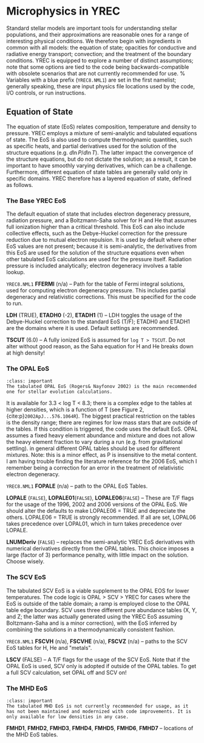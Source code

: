 Microphysics in YREC
====================

Standard stellar models are important tools for understanding stellar populations, and their approximations are reasonable ones for a range of interesting physical conditions. We therefore begin with ingredients in common with all models: the equation of state; opacities for conductive and radiative energy transport; convection; and the treatment of the boundary conditions. YREC is equipped to explore a number of distinct assumptions; note that some options are tied to the code being backwards-compatible with obsolete scenarios that are not currently recommended for use. 
% Variables with a blue prefix (`YREC8.NML1`) are set in the first namelist; generally speaking, these are input physics file locations used by the code, I/O controls, or run instructions. 

## Equation of State

The equation of state (EoS) relates composition, temperature and density to pressure. YREC employs a mixture of semi-analytic and tabulated equations of state. The EoS is also used to compute thermodynamic quantities, such as specific heats, and partial derivatives used for the solution of the structure equations (e.g. $d \ln P / d \ln T$). The latter impact the convergence of the structure equations, but do not dictate the solution; as a result, it can be important to have smoothly varying derivatives, which can be a challenge. Furthermore, different equation of state tables are generally valid only in specific domains. YREC therefore has a layered equation of state, defined as follows. 

### The Base YREC EoS

The default equation of state that includes electron degeneracy pressure, radiation pressure, and a Boltzmann-Saha solver for H and He that assumes full ionization higher than a critical threshold. This EoS can also include collective effects, such as the Debye-Huckel correction for the pressure reduction due to mutual electron repulsion. It is used by default where other EoS values are not present; because it is semi-analytic, the derivatives from this EoS are used for the solution of the structure equations even when other tabulated EoS calculations are used for the pressure itself. Radiation pressure is included analytically; electron degeneracy involves a table lookup.

`YREC8.NML1` **FFERMI** (n/a) – Path for the table of Fermi integral solutions, used for computing electron degeneracy pressure. This includes partial degeneracy and relativistic corrections. This must be specified for the code to run. 

**LDH** (TRUE), **ETADH0** (-2), **ETADH1** (1) – LDH toggles the usage of the Debye-Huckel correction to the standard EoS (T/F); ETADH0 and ETADH1 are the domains where it is used. Default settings are recommended. 

**TSCUT** (6.0) – A fully ionized EoS is assumed for `log T > TSCUT`. Do not alter without good reason, as the Saha equation for H and He breaks down at high density! 

### The OPAL EoS

```{admonition} Physical processes
:class: important
The tabulated OPAL EoS (Rogers& Nayfonov 2002) is the main recommended one for stellar evolution calculations.
```
It is available for 3.3 < log T < 8.3; there is a complex edge to the tables at higher densities, which is a function of T (see Figure 2, {cite:p}`2002ApJ...576.1064R`). The biggest practical restriction on the tables is the density range; there are regimes for low mass stars that are outside of the tables. If this condition is triggered, the code uses the default EoS. OPAL assumes a fixed heavy element abundance and mixture and does not allow the heavy element fraction to vary during a run (e.g. from gravitational settling). in general different OPAL tables should be used for different mixtures. Note: this is a minor effect, as P is insensitive to the metal content. I am having trouble finding the literature reference for the 2006 EoS, which I remember being a correction for an error in the treatment of relativistic electron degeneracy. 

`YREC8.NML1` **FOPALE** (n/a) – path to the OPAL EoS Tables. 

**LOPALE** (`FALSE`), **LOPALE01**(`FALSE`), **LOPALE06**(`FALSE`) – These are T/F flags for the usage of the 1996, 2002 and 2006 versions of the OPAL EoS. We should alter the defaults to make LOPALE06 = TRUE and depreciate the others. LOPALE06 = TRUE is strongly recommended. If all are set, LOPAL06 takes precedence over LOPAL01, which in turn takes precedence over LOPALE. 

**LNUMDeriv** (`FALSE`) – replaces the semi-analytic YREC EoS derivatives with numerical derivatives directly from the OPAL tables.  This choice imposes a large (factor of 3) performance penalty, with little impact on the solution. Choose wisely. 

### The SCV EoS

The tabulated SCV EoS is a viable supplement to the OPAL EOS for lower temperatures. The code logic is OPAL > SCV > YREC for cases where the EoS is outside of the table domain; a ramp is employed close to the OPAL table edge boundary. SCV uses three different pure abundance tables (X, Y, and Z; the latter was actually generated using the YREC EoS assuming Boltzmann-Saha and is a minor correction), with the EoS inferred by combining the solutions in a thermodynamically consistent fashion. 

`YREC8.NML1` **FSCVH** (n/a), **FSCVHE** (n/a), **FSCVZ** (n/a)   – paths to the SCV EoS tables for H, He and "metals". 

**LSCV** (FALSE) – A T/F flags for the usage of the SCV EoS. Note that if the OPAL EoS is used, SCV only is adopted if outside of the OPAL tables. To get a full SCV calculation, set OPAL off and SCV on! 

### The MHD EoS


```{admonition} Physical processes
:class: important
The tabulated MHD EoS is not currently recommended for usage, as it has not been maintained and modernized with code improvements. It is only available for low densities in any case. 
```

**FMHD1**, **FMHD2**, **FMHD3**, **FMHD4**, **FMHD5**, **FMHD6**, **FMHD7** – locations of the MHD EoS tables. 

  
